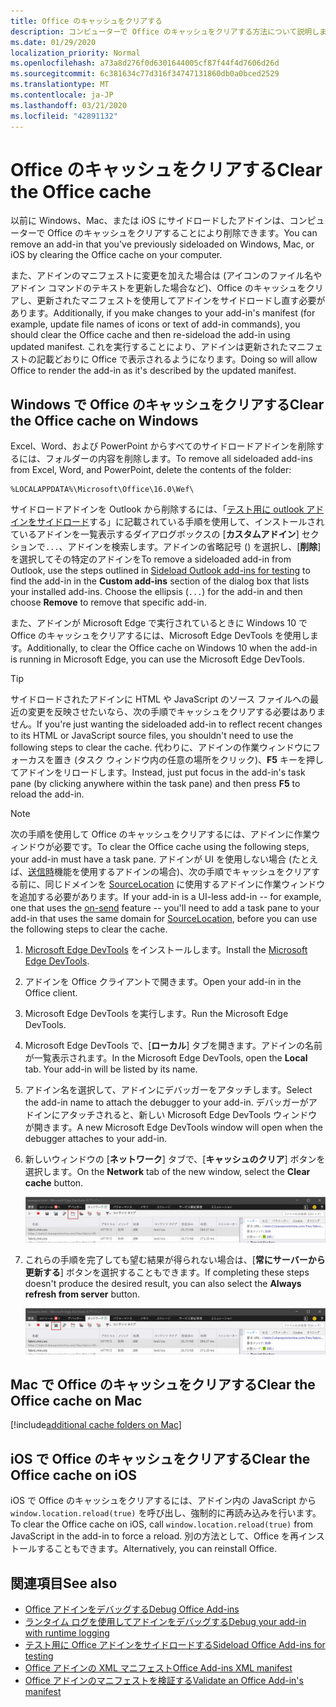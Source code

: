 ```yaml
---
title: Office のキャッシュをクリアする
description: コンピューターで Office のキャッシュをクリアする方法について説明します。
ms.date: 01/29/2020
localization_priority: Normal
ms.openlocfilehash: a73a8d276f0d6301644005cf87f44f4d7606d26d
ms.sourcegitcommit: 6c381634c77d316f34747131860db0a0bced2529
ms.translationtype: MT
ms.contentlocale: ja-JP
ms.lasthandoff: 03/21/2020
ms.locfileid: "42891132"
---
```

# <a name="clear-the-office-cache"></a><span data-ttu-id="612f0-103">Office のキャッシュをクリアする</span><span class="sxs-lookup"><span data-stu-id="612f0-103">Clear the Office cache</span></span>

<span data-ttu-id="612f0-104">以前に Windows、Mac、または iOS にサイドロードしたアドインは、コンピューターで Office のキャッシュをクリアすることにより削除できます。</span><span class="sxs-lookup"><span data-stu-id="612f0-104">You can remove an add-in that you've previously sideloaded on Windows, Mac, or iOS by clearing the Office cache on your computer.</span></span>

<span data-ttu-id="612f0-105">また、アドインのマニフェストに変更を加えた場合は (アイコンのファイル名やアドイン コマンドのテキストを更新した場合など)、Office のキャッシュをクリアし、更新されたマニフェストを使用してアドインをサイドロードし直す必要があります。</span><span class="sxs-lookup"><span data-stu-id="612f0-105">Additionally, if you make changes to your add-in's manifest (for example, update file names of icons or text of add-in commands), you should clear the Office cache and then re-sideload the add-in using updated manifest.</span></span> <span data-ttu-id="612f0-106">これを実行することにより、アドインは更新されたマニフェストの記載どおりに Office で表示されるようになります。</span><span class="sxs-lookup"><span data-stu-id="612f0-106">Doing so will allow Office to render the add-in as it's described by the updated manifest.</span></span>

## <a name="clear-the-office-cache-on-windows"></a><span data-ttu-id="612f0-107">Windows で Office のキャッシュをクリアする</span><span class="sxs-lookup"><span data-stu-id="612f0-107">Clear the Office cache on Windows</span></span>

<span data-ttu-id="612f0-108">Excel、Word、および PowerPoint からすべてのサイドロードアドインを削除するには、フォルダーの内容を削除します。</span><span class="sxs-lookup"><span data-stu-id="612f0-108">To remove all sideloaded add-ins from Excel, Word, and PowerPoint, delete the contents of the folder:</span></span>

```
%LOCALAPPDATA%\Microsoft\Office\16.0\Wef\
```

<span data-ttu-id="612f0-109">サイドロードアドインを Outlook から削除するには、「[テスト用に outlook アドインをサイドロード](../outlook/sideload-outlook-add-ins-for-testing.md)する」に記載されている手順を使用して、インストールされているアドインを一覧表示するダイアログボックスの [**カスタムアドイン**] セクションで`...`、アドインを検索します。アドインの省略記号 () を選択し、[**削除**] を選択してその特定のアドインを</span><span class="sxs-lookup"><span data-stu-id="612f0-109">To remove a sideloaded add-in from Outlook, use the steps outlined in [Sideload Outlook add-ins for testing](../outlook/sideload-outlook-add-ins-for-testing.md) to find the add-in in the **Custom add-ins** section of the dialog box that lists your installed add-ins. Choose the ellipsis (`...`) for the add-in and then choose **Remove** to remove that specific add-in.</span></span>

<span data-ttu-id="612f0-110">また、アドインが Microsoft Edge で実行されているときに Windows 10 で Office のキャッシュをクリアするには、Microsoft Edge DevTools を使用します。</span><span class="sxs-lookup"><span data-stu-id="612f0-110">Additionally, to clear the Office cache on Windows 10 when the add-in is running in Microsoft Edge, you can use the Microsoft Edge DevTools.</span></span>

> [!TIP]
> <span data-ttu-id="612f0-111">サイドロードされたアドインに HTML や JavaScript のソース ファイルへの最近の変更を反映させたいなら、次の手順でキャッシュをクリアする必要はありません。</span><span class="sxs-lookup"><span data-stu-id="612f0-111">If you're just wanting the sideloaded add-in to reflect recent changes to its HTML or JavaScript source files, you shouldn't need to use the following steps to clear the cache.</span></span> <span data-ttu-id="612f0-112">代わりに、アドインの作業ウィンドウにフォーカスを置き (タスク ウィンドウ内の任意の場所をクリック)、**F5** キーを押してアドインをリロードします。</span><span class="sxs-lookup"><span data-stu-id="612f0-112">Instead, just put focus in the add-in's task pane (by clicking anywhere within the task pane) and then press **F5** to reload the add-in.</span></span>

> [!NOTE]
> <span data-ttu-id="612f0-113">次の手順を使用して Office のキャッシュをクリアするには、アドインに作業ウィンドウが必要です。</span><span class="sxs-lookup"><span data-stu-id="612f0-113">To clear the Office cache using the following steps, your add-in must have a task pane.</span></span> <span data-ttu-id="612f0-114">アドインが UI を使用しない場合 (たとえば、[送信時](../outlook/outlook-on-send-addins.md)機能を使用するアドインの場合)、次の手順でキャッシュをクリアする前に、同じドメインを [SourceLocation](../reference/manifest/sourcelocation.md) に使用するアドインに作業ウィンドウを追加する必要があります。</span><span class="sxs-lookup"><span data-stu-id="612f0-114">If your add-in is a UI-less add-in -- for example, one that uses the [on-send](../outlook/outlook-on-send-addins.md) feature -- you'll need to add a task pane to your add-in that uses the same domain for [SourceLocation](../reference/manifest/sourcelocation.md), before you can use the following steps to clear the cache.</span></span>

1. <span data-ttu-id="612f0-115">[Microsoft Edge DevTools](https://www.microsoft.com/p/microsoft-edge-devtools-preview/9mzbfrmz0mnj) をインストールします。</span><span class="sxs-lookup"><span data-stu-id="612f0-115">Install the [Microsoft Edge DevTools](https://www.microsoft.com/p/microsoft-edge-devtools-preview/9mzbfrmz0mnj).</span></span>

2. <span data-ttu-id="612f0-116">アドインを Office クライアントで開きます。</span><span class="sxs-lookup"><span data-stu-id="612f0-116">Open your add-in in the Office client.</span></span>

3. <span data-ttu-id="612f0-117">Microsoft Edge DevTools を実行します。</span><span class="sxs-lookup"><span data-stu-id="612f0-117">Run the Microsoft Edge DevTools.</span></span>

4. <span data-ttu-id="612f0-118">Microsoft Edge DevTools で、[**ローカル**] タブを開きます。アドインの名前が一覧表示されます。</span><span class="sxs-lookup"><span data-stu-id="612f0-118">In the Microsoft Edge DevTools, open the **Local** tab. Your add-in will be listed by its name.</span></span>

5. <span data-ttu-id="612f0-119">アドイン名を選択して、アドインにデバッガーをアタッチします。</span><span class="sxs-lookup"><span data-stu-id="612f0-119">Select the add-in name to attach the debugger to your add-in.</span></span> <span data-ttu-id="612f0-120">デバッガーがアドインにアタッチされると、新しい Microsoft Edge DevTools ウィンドウが開きます。</span><span class="sxs-lookup"><span data-stu-id="612f0-120">A new Microsoft Edge DevTools window will open when the debugger attaches to your add-in.</span></span>

6. <span data-ttu-id="612f0-121">新しいウィンドウの [**ネットワーク**] タブで、[**キャッシュのクリア**] ボタンを選択します。</span><span class="sxs-lookup"><span data-stu-id="612f0-121">On the **Network** tab of the new window, select the **Clear cache** button.</span></span>

    ![[キャッシュのクリア] ボタンが強調表示された Microsoft Edge DevTools のスクリーンショット](../images/edge-devtools-clear-cache.png)

7. <span data-ttu-id="612f0-123">これらの手順を完了しても望む結果が得られない場合は、[**常にサーバーから更新する**] ボタンを選択することもできます。</span><span class="sxs-lookup"><span data-stu-id="612f0-123">If completing these steps doesn't produce the desired result, you can also select the **Always refresh from server** button.</span></span>

    ![[常にサーバーから更新する] ボタンが強調表示された Microsoft Edge DevTools のスクリーンショット](../images/edge-devtools-refresh-from-server.png)

## <a name="clear-the-office-cache-on-mac"></a><span data-ttu-id="612f0-125">Mac で Office のキャッシュをクリアする</span><span class="sxs-lookup"><span data-stu-id="612f0-125">Clear the Office cache on Mac</span></span>

[!include[additional cache folders on Mac](../includes/mac-cache-folders.md)]

## <a name="clear-the-office-cache-on-ios"></a><span data-ttu-id="612f0-126">iOS で Office のキャッシュをクリアする</span><span class="sxs-lookup"><span data-stu-id="612f0-126">Clear the Office cache on iOS</span></span>

<span data-ttu-id="612f0-127">iOS で Office のキャッシュをクリアするには、アドイン内の JavaScript から `window.location.reload(true)` を呼び出し、強制的に再読み込みを行います。</span><span class="sxs-lookup"><span data-stu-id="612f0-127">To clear the Office cache on iOS, call `window.location.reload(true)` from JavaScript in the add-in to force a reload.</span></span> <span data-ttu-id="612f0-128">別の方法として、Office を再インストールすることもできます。</span><span class="sxs-lookup"><span data-stu-id="612f0-128">Alternatively, you can reinstall Office.</span></span>

## <a name="see-also"></a><span data-ttu-id="612f0-129">関連項目</span><span class="sxs-lookup"><span data-stu-id="612f0-129">See also</span></span>

- [<span data-ttu-id="612f0-130">Office アドインをデバッグする</span><span class="sxs-lookup"><span data-stu-id="612f0-130">Debug Office Add-ins</span></span>](debug-add-ins-using-f12-developer-tools-on-windows-10.md)
- [<span data-ttu-id="612f0-131">ランタイム ログを使用してアドインをデバッグする</span><span class="sxs-lookup"><span data-stu-id="612f0-131">Debug your add-in with runtime logging</span></span>](runtime-logging.md)
- [<span data-ttu-id="612f0-132">テスト用に Office アドインをサイドロードする</span><span class="sxs-lookup"><span data-stu-id="612f0-132">Sideload Office Add-ins for testing</span></span>](sideload-office-add-ins-for-testing.md)
- [<span data-ttu-id="612f0-133">Office アドインの XML マニフェスト</span><span class="sxs-lookup"><span data-stu-id="612f0-133">Office Add-ins XML manifest</span></span>](../develop/add-in-manifests.md)
- [<span data-ttu-id="612f0-134">Office アドインのマニフェストを検証する</span><span class="sxs-lookup"><span data-stu-id="612f0-134">Validate an Office Add-in's manifest</span></span>](troubleshoot-manifest.md)
